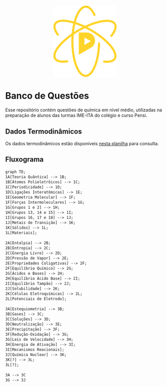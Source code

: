 <p align="center">
  <img width="200" src="docs/quimica-pensi.svg">
</p>

# Banco de Questões

Esse repositório contém questões de química em nível médio, utilizadas na preparação de alunos das turmas IME-ITA do colégio e curso Pensi.

## Dados Termodinâmicos

Os dados termodinâmicos estão disponíveis [nesta planilha](https://docs.google.com/spreadsheets/d/1lNYtEriCuBZ2hztBSJu8akMtKyZMWEe4iaoBbXvlnc4/edit?usp=sharing) para consulta.

## Fluxograma

```mermaid
graph TD;
1A[Teoria Quântica] --> 1B;
1B[Átomos Polieletrôicos] --> 1C;
1C[Periodicidade] --> 1D;
1D[Ligações Interatômicas] --> 1E;
1E[Geometria Molecular] --> 1F;
1F[Forças Intermoleculares] --> 1G;
1G[Grupos 1 e 2] --> 1H;
1H[Grupos 13, 14 e 15] --> 1I;
1I[Grupos 16, 17 e 18] --> 1J;
1J[Metais de Transição] --> 1K;
1K[Sólidos] --> 1L;
1L[Materiais];

2A[Entalpia] --> 2B;
2B[Entropia] --> 2C;
2C[Energia Livre] --> 2D;
2D[Pressão de Vapor] --> 2E;
2E[Propriedades Coligativas] --> 2F;
2F[Equilíbrio Químico] --> 2G;
2G[Ácidos e Bases] --> 2H;
2H[Equilíbrio Ácido Base] --> 2I;
2I[Equilíbrio Tampão] --> 2J;
2J[Solubilidade] --> 2K;
2K[Células Eletroquímicas] --> 2L;
2L[Potenciais de Eletrodo];

3A[Estequiometria] --> 3B;
3B[Gases] --> 3C;
3C[Soluções] --> 3D;
3D[Neutralização] --> 3E;
3E[Precipitação] --> 3F;
3F[Redução-Oxidação] --> 3G;
3G[Leis de Velocidade] --> 3H;
3H[Energia de Ativação] --> 3I;
3I[Mecanismos Reacionais];
3J[Química Nuclear] --> 3K;
3K[?] --> 3L;
3L[?];

3A --> 3C
3G --> 3J
```
